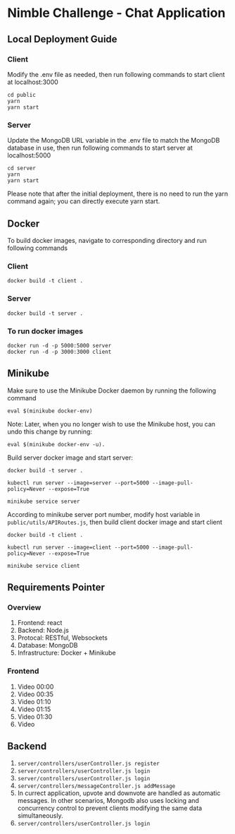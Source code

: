 # Nimble Challenge - Chat Application


## Local Deployment Guide
### Client
Modify the .env file as needed, then run following commands to start client at localhost:3000
```
cd public 
yarn
yarn start
```

### Server
Update the MongoDB URL variable in the .env file to match the MongoDB database in use, then run following commands to start server at localhost:5000
```
cd server
yarn
yarn start
```
Please note that after the initial deployment, there is no need to run the yarn command again; you can directly execute yarn start.

## Docker
To build docker images, navigate to corresponding directory and run following commands
### Client
```
docker build -t client .
```
### Server
```
docker build -t server .
```
### To run docker images
```
docker run -d -p 5000:5000 server
docker run -d -p 3000:3000 client
```
## Minikube
Make sure to use the Minikube Docker daemon by running the following command
```
eval $(minikube docker-env)
```
Note: Later, when you no longer wish to use the Minikube host, you can undo this change by running:
```
eval $(minikube docker-env -u).
```
Build server docker image and start server:
```
docker build -t server .

kubectl run server --image=server --port=5000 --image-pull-policy=Never --expose=True

minikube service server
```
According to minikube server port number, modify host variable in ```public/utils/APIRoutes.js```, then build client docker image and start client
```
docker build -t client .

kubectl run server --image=client --port=5000 --image-pull-policy=Never --expose=True

minikube service client
```

## Requirements Pointer
### Overview
1. Frontend: react
2. Backend: Node.js
3. Protocal: RESTful, Websockets
4. Database: MongoDB
5. Infrastructure: Docker + Minikube

### Frontend
1. Video 00:00
2. Video 00:35
3. Video 01:10
4. Video 01:15
5. Video 01:30
6. Video 

## Backend
1. ```server/controllers/userController.js register```
2. ```server/controllers/userController.js login```
3. ```server/controllers/userController.js login```
4. ```server/controllers/messageController.js addMessage```
5. In currect application, upvote and downvote are handled as automatic messages. In other scenarios, Mongodb also uses locking and concurrency control to prevent clients modifying the same data simultaneously.
6. ```server/controllers/userController.js login```